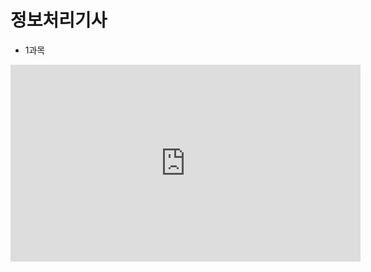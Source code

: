 # 정보처리기사
- 1과목

<iframe width="560" height="315" src="https://www.youtube.com/watch?v=aenboPqQczA" frameborder="0" allowfullscreen></iframe>
